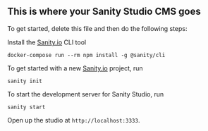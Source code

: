 ## This is where your Sanity Studio CMS goes

To get started, delete this file and then do the following steps:

Install the [Sanity.io](https://www.sanity.io/docs) CLI tool

```
docker-compose run --rm npm install -g @sanity/cli
```

To get started with a new [Sanity.io](https://www.sanity.io/docs) project, run

```
sanity init
```

To start the development server for Sanity Studio, run

```
sanity start
```

Open up the studio at `http://localhost:3333`.
